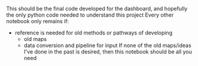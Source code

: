 This should be the final code developed for the dashboard, and hopefully the only python code needed to understand this project
Every other notebook only remains if:
- reference is needed for old methods or pathways of developing 
	- old maps
	- data conversion and pipeline for input
If none of the old maps/ideas I've done in the past is desired, then this notebook should be all you need